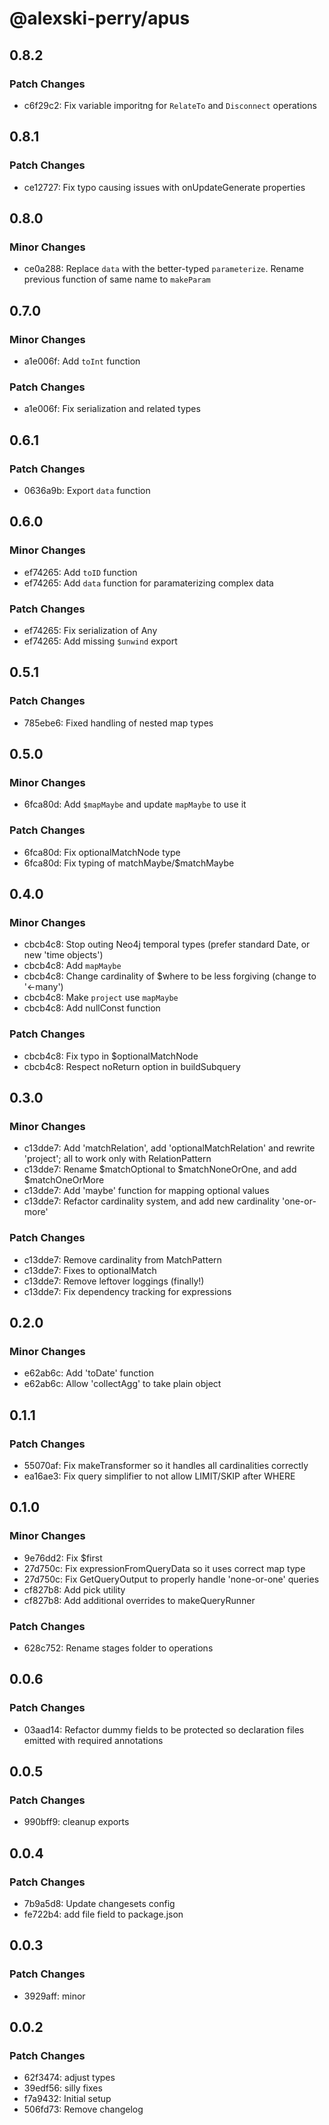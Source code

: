 # @alexski-perry/apus

## 0.8.2

### Patch Changes

- c6f29c2: Fix variable imporitng for `RelateTo` and `Disconnect` operations

## 0.8.1

### Patch Changes

- ce12727: Fix typo causing issues with onUpdateGenerate properties

## 0.8.0

### Minor Changes

- ce0a288: Replace `data` with the better-typed `parameterize`. Rename previous function of same name to `makeParam`

## 0.7.0

### Minor Changes

- a1e006f: Add `toInt` function

### Patch Changes

- a1e006f: Fix serialization and related types

## 0.6.1

### Patch Changes

- 0636a9b: Export `data` function

## 0.6.0

### Minor Changes

- ef74265: Add `toID` function
- ef74265: Add `data` function for paramaterizing complex data

### Patch Changes

- ef74265: Fix serialization of Any
- ef74265: Add missing `$unwind` export

## 0.5.1

### Patch Changes

- 785ebe6: Fixed handling of nested map types

## 0.5.0

### Minor Changes

- 6fca80d: Add `$mapMaybe` and update `mapMaybe` to use it

### Patch Changes

- 6fca80d: Fix optionalMatchNode type
- 6fca80d: Fix typing of matchMaybe/$matchMaybe

## 0.4.0

### Minor Changes

- cbcb4c8: Stop outing Neo4j temporal types (prefer standard Date, or new 'time objects')
- cbcb4c8: Add `mapMaybe`
- cbcb4c8: Change cardinality of $where to be less forgiving (change to '<-many')
- cbcb4c8: Make `project` use `mapMaybe`
- cbcb4c8: Add nullConst function

### Patch Changes

- cbcb4c8: Fix typo in $optionalMatchNode
- cbcb4c8: Respect noReturn option in buildSubquery

## 0.3.0

### Minor Changes

- c13dde7: Add 'matchRelation', add 'optionalMatchRelation' and rewrite 'project'; all to work only with RelationPattern
- c13dde7: Rename $matchOptional to $matchNoneOrOne, and add $matchOneOrMore
- c13dde7: Add 'maybe' function for mapping optional values
- c13dde7: Refactor cardinality system, and add new cardinality 'one-or-more'

### Patch Changes

- c13dde7: Remove cardinality from MatchPattern
- c13dde7: Fixes to optionalMatch
- c13dde7: Remove leftover loggings (finally!)
- c13dde7: Fix dependency tracking for expressions

## 0.2.0

### Minor Changes

- e62ab6c: Add 'toDate' function
- e62ab6c: Allow 'collectAgg' to take plain object

## 0.1.1

### Patch Changes

- 55070af: Fix makeTransformer so it handles all cardinalities correctly
- ea16ae3: Fix query simplifier to not allow LIMIT/SKIP after WHERE

## 0.1.0

### Minor Changes

- 9e76dd2: Fix $first
- 27d750c: Fix expressionFromQueryData so it uses correct map type
- 27d750c: Fix GetQueryOutput to properly handle 'none-or-one' queries
- cf827b8: Add pick utility
- cf827b8: Add additional overrides to makeQueryRunner

### Patch Changes

- 628c752: Rename stages folder to operations

## 0.0.6

### Patch Changes

- 03aad14: Refactor dummy fields to be protected so declaration files emitted with required annotations

## 0.0.5

### Patch Changes

- 990bff9: cleanup exports

## 0.0.4

### Patch Changes

- 7b9a5d8: Update changesets config
- fe722b4: add file field to package.json

## 0.0.3

### Patch Changes

- 3929aff: minor

## 0.0.2

### Patch Changes

- 62f3474: adjust types
- 39edf56: silly fixes
- f7a9432: Initial setup
- 506fd73: Remove changelog
